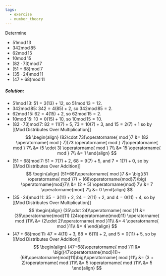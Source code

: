 ```yaml
---
tags:
  - exercise
  - number_theory
---
```

Determine
- $51\operatorname{ mod }13$
- $342\operatorname{ mod }85$
- $62\operatorname{ mod }15$
- $10\operatorname{ mod }15$
- $(82\cdot 73)\operatorname{ mod }7$
- $(51+68)\operatorname{ mod }7$
- $(35\cdot 24)\operatorname{ mod }11$
- $(47+68)\operatorname{ mod }11$
##### Solution:
- $51\operatorname{ mod }13$:
	$51 = 3(13) + 12$, so $51\operatorname{ mod }13 = 12$.
- $342\operatorname{ mod }85$:
	$342 = 4(85) + 2$, so $342\operatorname{ mod }85=2$.
- $62\operatorname{ mod }15$:
	$62 = 4(15) + 2$, so $62\operatorname{ mod }15=2$.
- $10\operatorname{ mod }15$:
	$10 = 0(15) + 10$, so $10\operatorname{ mod }15=10$.
- $(82\cdot 73)\operatorname{ mod }7$:
	$82 = 11(7) + 5$, $73=10(7) + 3$, and $15 = 2(7) + 1$ so by [[Mod Distributes Over Multiplication]] $$
	\begin{align}
		(82\cdot 73)\operatorname{ mod }7
		&= (82 \operatorname{ mod } 7)(73 \operatorname{ mod } 7)\operatorname{ mod } 7\\
		&= (5 \cdot 3) \operatorname{ mod } 7\\
		&= 15 \operatorname{ mod } 7\\
		&= 1
	\end{align}
	$$
- $(51+68)\operatorname{ mod }7$:
	$51 = 7(7) + 2$, $68 = 9(7) + 5$, and $7 = 1(7) + 0$, so by [[Mod Distributes Over Addition]]$$
	\begin{align}
		(51+68)\operatorname{ mod }7
		&= \big((51 \operatorname{ mod }7) 
			+ (68\operatorname{mod}7)\big)
			\operatorname{mod}7\\
		&= (2 + 5) \operatorname{mod} 7\\
		&= 7 \operatorname{mod} 7\\
		&= 0
	\end{align}
	$$
- $(35\cdot 24)\operatorname{ mod }11$:
	$35=3(11) + 2$, $24 = 2(11) + 2$, and $4=0(11)+4$, so by [[Mod Distributes Over Multiplication]]$$
	\begin{align}
		(35\cdot 24)\operatorname{ mod }11
		&= (35\operatorname{mod}11)
			(24\operatorname{mod}11)
			\operatorname{ mod }11\\
		&= (2\cdot 2)\operatorname{ mod }11\\
		&= 4 \operatorname{ mod }11\\
		&= 4
	\end{align}
	$$
- $(47+68)\operatorname{ mod }11$:
	$47 = 4(11) + 3$, $68 = 6(11) + 2$, and $5 = 0(11) + 5$, so by [[Mod Distributes Over Addition]]$$
	\begin{align}
		(47+68)\operatorname{ mod }11
		&= \big((47\operatorname{mod}11)+(68\operatorname{mod}11)\big)\operatorname{ mod }11\\
		&= (3 + 2)\operatorname{ mod }11\\
		&= 5 \operatorname{ mod }11\\
		&= 5
	\end{align}
	$$